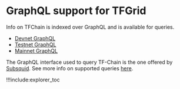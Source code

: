 # GraphQL support for TFGrid

Info on TFChain is indexed over GraphQL and is available for queries. 

- [Devnet GraphQL](https://graphql.dev.grid.tf/graphql)
- [Testnet GraphQL](https://graphql.test.grid.tf/graphql)
- [Mainnet GraphQL](https://graphql.grid.tf/graphql)

The GraphQL interface used to query TF-Chain is the one offered by [Subsquid](https://docs.subsquid.io/). See more info on supported queries [here](https://docs.subsquid.io/queries). 

!!!include:explorer_toc
